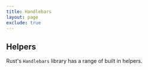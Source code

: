 ```yaml
---
title: Handlebars
layout: page
exclude: true
---
```


## Helpers

Rust's `Handlebars` library has a range of built in helpers.


<!--stackedit_data:
eyJoaXN0b3J5IjpbMzIzMzg1MzgyXX0=
-->